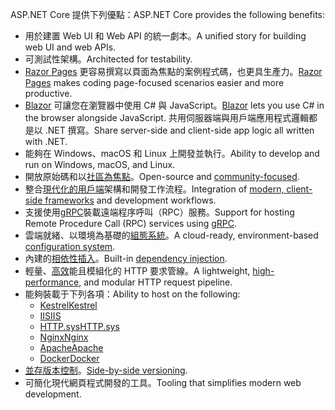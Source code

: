 <span data-ttu-id="8bf5b-101">ASP.NET Core 提供下列優點：</span><span class="sxs-lookup"><span data-stu-id="8bf5b-101">ASP.NET Core provides the following benefits:</span></span>

* <span data-ttu-id="8bf5b-102">用於建置 Web UI 和 Web API 的統一劇本。</span><span class="sxs-lookup"><span data-stu-id="8bf5b-102">A unified story for building web UI and web APIs.</span></span>
* <span data-ttu-id="8bf5b-103">可測試性架構。</span><span class="sxs-lookup"><span data-stu-id="8bf5b-103">Architected for testability.</span></span>
* <span data-ttu-id="8bf5b-104">[Razor Pages](xref:razor-pages/index) 更容易撰寫以頁面為焦點的案例程式碼，也更具生產力。</span><span class="sxs-lookup"><span data-stu-id="8bf5b-104">[Razor Pages](xref:razor-pages/index) makes coding page-focused scenarios easier and more productive.</span></span>
* <span data-ttu-id="8bf5b-105">[Blazor](xref:blazor/index) 可讓您在瀏覽器中使用 C# 與 JavaScript。</span><span class="sxs-lookup"><span data-stu-id="8bf5b-105">[Blazor](xref:blazor/index) lets you use C# in the browser alongside JavaScript.</span></span> <span data-ttu-id="8bf5b-106">共用伺服器端與用戶端應用程式邏輯都是以 .NET 撰寫。</span><span class="sxs-lookup"><span data-stu-id="8bf5b-106">Share server-side and client-side app logic all written with .NET.</span></span>
* <span data-ttu-id="8bf5b-107">能夠在 Windows、macOS 和 Linux 上開發並執行。</span><span class="sxs-lookup"><span data-stu-id="8bf5b-107">Ability to develop and run on Windows, macOS, and Linux.</span></span>
* <span data-ttu-id="8bf5b-108">開放原始碼和以[社區為焦點](https://live.asp.net/)。</span><span class="sxs-lookup"><span data-stu-id="8bf5b-108">Open-source and [community-focused](https://live.asp.net/).</span></span>
* <span data-ttu-id="8bf5b-109">整合[現代化的用戶端](xref:blazor/index)架構和開發工作流程。</span><span class="sxs-lookup"><span data-stu-id="8bf5b-109">Integration of [modern, client-side frameworks](xref:blazor/index) and development workflows.</span></span>
* <span data-ttu-id="8bf5b-110">支援使用[gRPC](xref:grpc/index)裝載遠端程序呼叫（RPC）服務。</span><span class="sxs-lookup"><span data-stu-id="8bf5b-110">Support for hosting Remote Procedure Call (RPC) services using [gRPC](xref:grpc/index).</span></span>
* <span data-ttu-id="8bf5b-111">雲端就緒、以環境為基礎的[組態系統](xref:fundamentals/configuration/index)。</span><span class="sxs-lookup"><span data-stu-id="8bf5b-111">A cloud-ready, environment-based [configuration system](xref:fundamentals/configuration/index).</span></span>
* <span data-ttu-id="8bf5b-112">內建的[相依性插入](xref:fundamentals/dependency-injection)。</span><span class="sxs-lookup"><span data-stu-id="8bf5b-112">Built-in [dependency injection](xref:fundamentals/dependency-injection).</span></span>
* <span data-ttu-id="8bf5b-113">輕量、[高效](https://github.com/aspnet/benchmarks)能且模組化的 HTTP 要求管線。</span><span class="sxs-lookup"><span data-stu-id="8bf5b-113">A lightweight, [high-performance](https://github.com/aspnet/benchmarks), and modular HTTP request pipeline.</span></span>
* <span data-ttu-id="8bf5b-114">能夠裝載于下列各項：</span><span class="sxs-lookup"><span data-stu-id="8bf5b-114">Ability to host on the following:</span></span>
  * [<span data-ttu-id="8bf5b-115">Kestrel</span><span class="sxs-lookup"><span data-stu-id="8bf5b-115">Kestrel</span></span>](xref:fundamentals/servers/kestrel)
  * [<span data-ttu-id="8bf5b-116">IIS</span><span class="sxs-lookup"><span data-stu-id="8bf5b-116">IIS</span></span>](xref:host-and-deploy/iis/index)
  * [<span data-ttu-id="8bf5b-117">HTTP.sys</span><span class="sxs-lookup"><span data-stu-id="8bf5b-117">HTTP.sys</span></span>](xref:fundamentals/servers/httpsys)
  * [<span data-ttu-id="8bf5b-118">Nginx</span><span class="sxs-lookup"><span data-stu-id="8bf5b-118">Nginx</span></span>](xref:host-and-deploy/linux-nginx)
  * [<span data-ttu-id="8bf5b-119">Apache</span><span class="sxs-lookup"><span data-stu-id="8bf5b-119">Apache</span></span>](xref:host-and-deploy/linux-apache)
  * [<span data-ttu-id="8bf5b-120">Docker</span><span class="sxs-lookup"><span data-stu-id="8bf5b-120">Docker</span></span>](xref:host-and-deploy/docker/index)
* <span data-ttu-id="8bf5b-121">[並存版本控制](/dotnet/standard/choosing-core-framework-server#side-by-side-net-versions-per-application-level)。</span><span class="sxs-lookup"><span data-stu-id="8bf5b-121">[Side-by-side versioning](/dotnet/standard/choosing-core-framework-server#side-by-side-net-versions-per-application-level).</span></span>
* <span data-ttu-id="8bf5b-122">可簡化現代網頁程式開發的工具。</span><span class="sxs-lookup"><span data-stu-id="8bf5b-122">Tooling that simplifies modern web development.</span></span>
